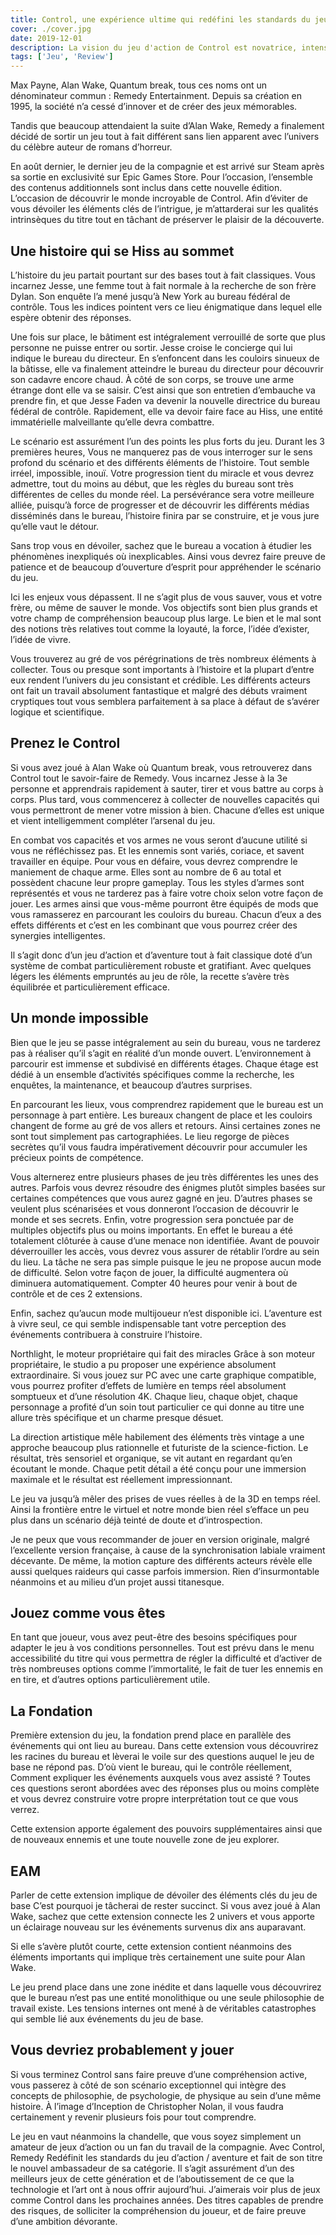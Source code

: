 ```yaml
---
title: Control, une expérience ultime qui redéfini les standards du jeu d’action
cover: ./cover.jpg
date: 2019-12-01
description: La vision du jeu d'action de Control est novatrice, intense et immersive.
tags: ['Jeu', 'Review']
---
```


Max Payne, Alan Wake, Quantum break, tous ces noms ont un dénominateur commun : Remedy Entertainment. Depuis sa création en 1995, la société n’a cessé d’innover et de créer des jeux mémorables.

Tandis que beaucoup attendaient la suite d’Alan Wake, Remedy a finalement décidé de sortir un jeu tout à fait différent sans lien apparent avec l’univers du célèbre auteur de romans d’horreur.

En août dernier, le dernier jeu de la compagnie et est arrivé sur Steam après sa sortie en exclusivité sur Epic Games Store. Pour l’occasion, l’ensemble des contenus additionnels sont inclus dans cette nouvelle édition. L’occasion de découvrir le monde incroyable de Control. Afin d’éviter de vous dévoiler les éléments clés de l’intrigue, je m’attarderai sur les qualités intrinsèques du titre tout en tâchant de préserver le plaisir de la découverte.

## Une histoire qui se Hiss au sommet

L’histoire du jeu partait pourtant sur des bases tout à fait classiques. Vous incarnez Jesse, une femme tout à fait normale à la recherche de son frère Dylan. Son enquête l’a mené jusqu’à New York au bureau fédéral de contrôle. Tous les indices pointent vers ce lieu énigmatique dans lequel elle espère obtenir des réponses.

Une fois sur place, le bâtiment est intégralement verrouillé de sorte que plus personne ne puisse entrer ou sortir. Jesse croise le concierge qui lui indique le bureau du directeur. En s’enfoncent dans les couloirs sinueux de la bâtisse, elle va finalement atteindre le bureau du directeur pour découvrir son cadavre encore chaud. À côté de son corps, se trouve une arme étrange dont elle va se saisir. C’est ainsi que son entretien d’embauche va prendre fin, et que Jesse Faden va devenir la nouvelle directrice du bureau fédéral de contrôle. Rapidement, elle va devoir faire face au Hiss, une entité immatérielle malveillante qu’elle devra combattre.

Le scénario est assurément l’un des points les plus forts du jeu. Durant les 3 premières heures, Vous ne manquerez pas de vous interroger sur le sens profond du scénario et des différents éléments de l’histoire. Tout semble irréel, impossible, inouï. Votre progression tient du miracle et vous devrez admettre, tout du moins au début, que les règles du bureau sont très différentes de celles du monde réel. La persévérance sera votre meilleure alliée, puisqu’à force de progresser et de découvrir les différents médias disséminés dans le bureau, l’histoire finira par se construire, et je vous jure qu’elle vaut le détour.

Sans trop vous en dévoiler, sachez que le bureau a vocation à étudier les phénomènes inexpliqués où inexplicables. Ainsi vous devrez faire preuve de patience et de beaucoup d’ouverture d’esprit pour appréhender le scénario du jeu.

Ici les enjeux vous dépassent. Il ne s’agit plus de vous sauver, vous et votre frère, ou même de sauver le monde. Vos objectifs sont bien plus grands et votre champ de compréhension beaucoup plus large. Le bien et le mal sont des notions très relatives tout comme la loyauté, la force, l’idée d’exister, l’idée de vivre.

Vous trouverez au gré de vos pérégrinations de très nombreux éléments à collecter. Tous ou presque sont importants à l’histoire et la plupart d’entre eux rendent l’univers du jeu consistant et crédible. Les différents acteurs ont fait un travail absolument fantastique et malgré des débuts vraiment cryptiques tout vous semblera parfaitement à sa place à défaut de s’avérer logique et scientifique.

## Prenez le Control

Si vous avez joué à Alan Wake où Quantum break, vous retrouverez dans Control tout le savoir-faire de Remedy. Vous incarnez Jesse à la 3e personne et apprendrais rapidement à sauter, tirer et vous battre au corps à corps. Plus tard, vous commencerez à collecter de nouvelles capacités qui vous permettront de mener votre mission à bien. Chacune d’elles est unique et vient intelligemment compléter l’arsenal du jeu.

En combat vos capacités et vos armes ne vous seront d’aucune utilité si vous ne réfléchissez pas. Et les ennemis sont variés, coriace, et savent travailler en équipe. Pour vous en défaire, vous devrez comprendre le maniement de chaque arme. Elles sont au nombre de 6 au total et possèdent chacune leur propre gameplay. Tous les styles d’armes sont représentés et vous ne tarderez pas à faire votre choix selon votre façon de jouer. Les armes ainsi que vous-même pourront être équipés de mods que vous ramasserez en parcourant les couloirs du bureau. Chacun d’eux a des effets différents et c’est en les combinant que vous pourrez créer des synergies intelligentes.

Il s’agit donc d’un jeu d’action et d’aventure tout à fait classique doté d’un système de combat particulièrement robuste et gratifiant. Avec quelques légers les éléments empruntés au jeu de rôle, la recette s’avère très équilibrée et particulièrement efficace.

## Un monde impossible

Bien que le jeu se passe intégralement au sein du bureau, vous ne tarderez pas à réaliser qu’il s’agit en réalité d’un monde ouvert. L’environnement à parcourir est immense et subdivisé en différents étages. Chaque étage est dédié à un ensemble d’activités spécifiques comme la recherche, les enquêtes, la maintenance, et beaucoup d’autres surprises.

En parcourant les lieux, vous comprendrez rapidement que le bureau est un personnage à part entière. Les bureaux changent de place et les couloirs changent de forme au gré de vos allers et retours. Ainsi certaines zones ne sont tout simplement pas cartographiées. Le lieu regorge de pièces secrètes qu’il vous faudra impérativement découvrir pour accumuler les précieux points de compétence.

Vous alternerez entre plusieurs phases de jeu très différentes les unes des autres. Parfois vous devrez résoudre des énigmes plutôt simples basées sur certaines compétences que vous aurez gagné en jeu. D’autres phases se veulent plus scénarisées et vous donneront l’occasion de découvrir le monde et ses secrets. Enfin, votre progression sera ponctuée par de multiples objectifs plus ou moins importants. En effet le bureau a été totalement clôturée à cause d’une menace non identifiée. Avant de pouvoir déverrouiller les accès, vous devrez vous assurer de rétablir l’ordre au sein du lieu. La tâche ne sera pas simple puisque le jeu ne propose aucun mode de difficulté. Selon votre façon de jouer, la difficulté augmentera où diminuera automatiquement. Compter 40 heures pour venir à bout de contrôle et de ces 2 extensions.

Enfin, sachez qu’aucun mode multijoueur n’est disponible ici. L’aventure est à vivre seul, ce qui semble indispensable tant votre perception des événements contribuera à construire l’histoire.

Northlight, le moteur propriétaire qui fait des miracles
Grâce à son moteur propriétaire, le studio a pu proposer une expérience absolument extraordinaire. Si vous jouez sur PC avec une carte graphique compatible, vous pourrez profiter d’effets de lumière en temps réel absolument somptueux et d’une résolution 4K. Chaque lieu, chaque objet, chaque personnage a profité d’un soin tout particulier ce qui donne au titre une allure très spécifique et un charme presque désuet.

La direction artistique mêle habilement des éléments très vintage a une approche beaucoup plus rationnelle et futuriste de la science-fiction. Le résultat, très sensoriel et organique, se vit autant en regardant qu’en écoutant le monde. Chaque petit détail a été conçu pour une immersion maximale et le résultat est réellement impressionnant.

Le jeu va jusqu’à mêler des prises de vues réelles à de la 3D en temps réel. Ainsi la frontière entre le virtuel et notre monde bien réel s’efface un peu plus dans un scénario déjà teinté de doute et d’introspection.

Je ne peux que vous recommander de jouer en version originale, malgré l’excellente version française, à cause de la synchronisation labiale vraiment décevante. De même, la motion capture des différents acteurs révèle elle aussi quelques raideurs qui casse parfois immersion. Rien d’insurmontable néanmoins et au milieu d’un projet aussi titanesque.

## Jouez comme vous êtes

En tant que joueur, vous avez peut-être des besoins spécifiques pour adapter le jeu à vos conditions personnelles. Tout est prévu dans le menu accessibilité du titre qui vous permettra de régler la difficulté et d’activer de très nombreuses options comme l’immortalité, le fait de tuer les ennemis en en tire, et d’autres options particulièrement utile.

## La Fondation

Première extension du jeu, la fondation prend place en parallèle des événements qui ont lieu au bureau. Dans cette extension vous découvrirez les racines du bureau et lèverai le voile sur des questions auquel le jeu de base ne répond pas. D’où vient le bureau, qui le contrôle réellement, Comment expliquer les événements auxquels vous avez assisté ? Toutes ces questions seront abordées avec des réponses plus ou moins complète et vous devrez construire votre propre interprétation tout ce que vous verrez.

Cette extension apporte également des pouvoirs supplémentaires ainsi que de nouveaux ennemis et une toute nouvelle zone de jeu explorer.

## EAM

Parler de cette extension implique de dévoiler des éléments clés du jeu de base C’est pourquoi je tâcherai de rester succinct. Si vous avez joué à Alan Wake, sachez que cette extension connecte les 2 univers et vous apporte un éclairage nouveau sur les événements survenus dix ans auparavant.

Si elle s’avère plutôt courte, cette extension contient néanmoins des éléments importants qui implique très certainement une suite pour Alan Wake.

Le jeu prend place dans une zone inédite et dans laquelle vous découvrirez que le bureau n’est pas une entité monolithique ou une seule philosophie de travail existe. Les tensions internes ont mené à de véritables catastrophes qui semble lié aux événements du jeu de base.

## Vous devriez probablement y jouer

Si vous terminez Control sans faire preuve d’une compréhension active, vous passerez à côté de son scénario exceptionnel qui intègre des concepts de philosophie, de psychologie, de physique au sein d’une même histoire. À l’image d’Inception de Christopher Nolan, il vous faudra certainement y revenir plusieurs fois pour tout comprendre.

Le jeu en vaut néanmoins la chandelle, que vous soyez simplement un amateur de jeux d’action ou un fan du travail de la compagnie. Avec Control, Remedy Redéfinit les standards du jeu d’action / aventure et fait de son titre le nouvel ambassadeur de sa catégorie. Il s’agit assurément d’un des meilleurs jeux de cette génération et de l’aboutissement de ce que la technologie et l’art ont à nous offrir aujourd’hui. J’aimerais voir plus de jeux comme Control dans les prochaines années. Des titres capables de prendre des risques, de solliciter la compréhension du joueur, et de faire preuve d’une ambition dévorante.
